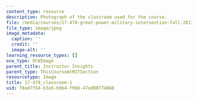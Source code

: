 ```yaml
---
content_type: resource
description: Photograph of the classroom used for the course.
file: /media/courses/17-478-great-power-military-intervention-fall-2013/78ad7f64b3a5b9b4f96647ed80774860_17-478_classroom-1.jpg
file_type: image/jpeg
image_metadata:
  caption: ''
  credit: ''
  image-alt: ''
learning_resource_types: []
ocw_type: OCWImage
parent_title: Instructor Insights
parent_type: ThisCourseAtMITSection
resourcetype: Image
title: 17-478_classroom-1
uid: 78ad7f64-b3a5-b9b4-f966-47ed80774860
---
```

